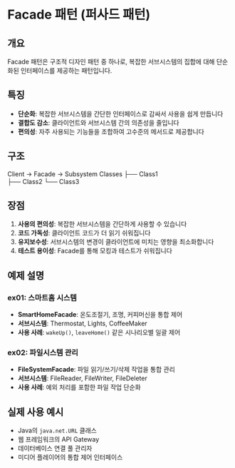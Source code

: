 
# Facade 패턴 (퍼사드 패턴)

## 개요
Facade 패턴은 구조적 디자인 패턴 중 하나로, 복잡한 서브시스템의 집합에 대해 단순화된 인터페이스를 제공하는 패턴입니다.

## 특징
- **단순화**: 복잡한 서브시스템을 간단한 인터페이스로 감싸서 사용을 쉽게 만듭니다
- **결합도 감소**: 클라이언트와 서브시스템 간의 의존성을 줄입니다
- **편의성**: 자주 사용되는 기능들을 조합하여 고수준의 메서드로 제공합니다

## 구조
Client → Facade → Subsystem Classes 
                                    ├── Class1  
                                    ├── Class2
                                    └── Class3

## 장점
1. **사용의 편의성**: 복잡한 서브시스템을 간단하게 사용할 수 있습니다
2. **코드 가독성**: 클라이언트 코드가 더 읽기 쉬워집니다
3. **유지보수성**: 서브시스템의 변경이 클라이언트에 미치는 영향을 최소화합니다
4. **테스트 용이성**: Facade를 통해 모킹과 테스트가 쉬워집니다

## 예제 설명

### ex01: 스마트홈 시스템
- **SmartHomeFacade**: 온도조절기, 조명, 커피머신을 통합 제어
- **서브시스템**: Thermostat, Lights, CoffeeMaker
- **사용 사례**: `wakeUp()`, `leaveHome()` 같은 시나리오별 일괄 제어

### ex02: 파일시스템 관리
- **FileSystemFacade**: 파일 읽기/쓰기/삭제 작업을 통합 관리
- **서브시스템**: FileReader, FileWriter, FileDeleter
- **사용 사례**: 예외 처리를 포함한 파일 작업 단순화

## 실제 사용 예시
- Java의 `java.net.URL` 클래스
- 웹 프레임워크의 API Gateway
- 데이터베이스 연결 풀 관리자
- 미디어 플레이어의 통합 제어 인터페이스
